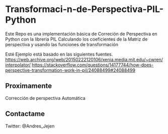 # Transformaci-n-de-Perspectiva-PIL-Python

Este Repo es una implementación básica de Correción de Perspectiva en Python con la libreria PIL
Calculando los coeficientes de la Matriz de perspectiva y usando las funciones de transformación

Esté Ejemplo está basado en las siguientes fuentes.
https://web.archive.org/web/20150222120106/xenia.media.mit.edu/~cwren/interpolator/
https://stackoverflow.com/questions/14177744/how-does-perspective-transformation-work-in-pil/24088499#24088499

## Proximamente

Corrección de perspectiva Automática

## Contactame
Twitter: @Andres_Jejen
